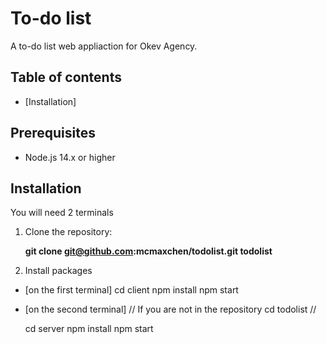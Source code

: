 # To-do list

A to-do list web appliaction for Okev Agency.

## Table of contents
- [Installation]

## Prerequisites
- Node.js 14.x or higher

## Installation
You will need 2 terminals

1. Clone the repository:
   
   **git clone git@github.com:mcmaxchen/todolist.git todolist**

3. Install packages

- [on the first terminal]
   cd client
   npm install
   npm start

- [on the second terminal]
   // If you are not in the repository
   cd todolist
   //
   
   cd server
   npm install
   npm start
